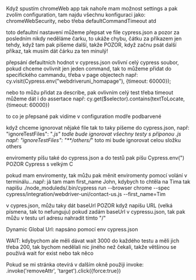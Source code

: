 Když spustím chromeWeb app tak nahoře mam možnost settings a pak zvolím configuration, tam najdu všechnu konfiguraci jako:  chromeWebSecurity, nebo třeba defaultCommandTimeout atd

toto defaultní nastavení můžeme přepsat ve file cypress.json a pozor za posledním nikdy neděláme čarku, to ukáže chybu, čátku za příkazem jen tehdy, když tam pak píšeme další, takže POZOR, když začnu psát další příkaz, tak musím dát čárku za ten minulý!

přepsání defaultních hodnot v cypress.json ovlivní celý cypress soubor, pokud chceme ovlivnit jen jeden command, tak to můžeme přidat do specifického cammandu, třeba v page objectech 
např: cy.visit(Cypress.env("webdriveruni_homapage"), {timeout: 60000});

nebo to můžu přidat za describe, pak ovlivním celý test
třeba timeout můžeme dát i do assertace např: cy.get($selector).contains(textToLocate, {timeout: 60000})

to co je přepsané pak vidíme v configuration modře podbarvené

když chceme ignorovat nějaké file tak to taky píšeme do cypress.json, např: "ignoreTestFiles": "*.js" todle bude ignorovat všechny testy s příponou .js
např: "ignoreTestFiles": "**/others/*" toto mi bude ignorovat celou složku others

enviromenty píšu také do cypress.json a do testů pak píšu Cypress.env(") POZOR Cypress s velkým C

pokud mam enviromenty, tak můžu pak měnit enviromenty pomocí volání v terminálu...např: já tam mam first_name John, kdybych to chtěla na Tima tak napíšu        ./node_moduleds/.bin/cypress run --browser chrome --spec cypress/integration/webdriver-uni/contact-us.js --first_name=Tim

v cypres.json, můžu taky dát baseUrl POZOR když napíšu URL (velká písmena, tak to nefunguju) pokud zadám baseUrl v cypressu.json, tak pak můžu v testu url adresu nahradit tímto "/"

Dynamic Global Url: napsáno pomocí env cypress.json  

WAIT: kdybychom ale měli dávat wait 3000 do každého testu a měli jich třeba 200, tak bychom nedělali nic jiného než čekali, takže většinou se používá wait for exist nebo tak něco

Pokud se mi stránka otevírá v dalším okně použiji invoke: .invoke('removeAttr', 'target').click({force:true})